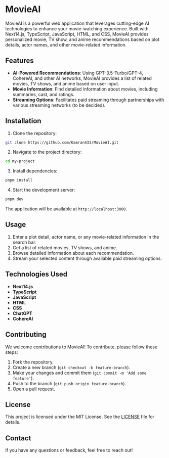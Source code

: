 # MovieAI

MovieAI is a powerful web application that leverages cutting-edge AI technologies to enhance your movie-watching experience. Built with Next14.js, TypeScript, JavaScript, HTML, and CSS, MovieAI provides personalized movie, TV show, and anime recommendations based on plot details, actor names, and other movie-related information.

## Features

- **AI-Powered Recommendations**: Using GPT-3.5-Turbo/GPT-4, CohereAI, and other AI networks, MovieAI provides a list of related movies, TV shows, and anime based on user input.
- **Movie Information**: Find detailed information about movies, including summaries, cast, and ratings.
- **Streaming Options**: Facilitates paid streaming through partnerships with various streaming networks (to be decided).

## Installation

1. Clone the repository:

```bash
git clone https://github.com/Kamran433/MovieAI.git
```

2. Navigate to the project directory:

```bash
cd my-project
```

3. Install dependencies:

```bash
pnpm install
```

4. Start the development server:

```bash
pnpm dev
```

The application will be available at `http://localhost:3000`.

## Usage

1. Enter a plot detail, actor name, or any movie-related information in the search bar.
2. Get a list of related movies, TV shows, and anime.
3. Browse detailed information about each recommendation.
4. Stream your selected content through available paid streaming options.

## Technologies Used

- **Next14.js**
- **TypeScript**
- **JavaScript**
- **HTML**
- **CSS**
- **ChatGPT**
- **CohereAI**

## Contributing

We welcome contributions to MovieAI! To contribute, please follow these steps:

1. Fork the repository.
2. Create a new branch (`git checkout -b feature-branch`).
3. Make your changes and commit them (`git commit -m 'Add some feature'`).
4. Push to the branch (`git push origin feature-branch`).
5. Open a pull request.

## License

This project is licensed under the MIT License. See the [LICENSE](LICENSE) file for details.

## Contact

If you have any questions or feedback, feel free to reach out!

